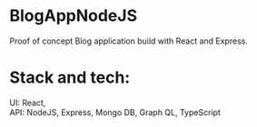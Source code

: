# BlogAppNodeJS
Proof of concept Blog application build with React and Express.

# Stack and tech:

UI: React,\
API: NodeJS, Express, Mongo DB, Graph QL, TypeScript
